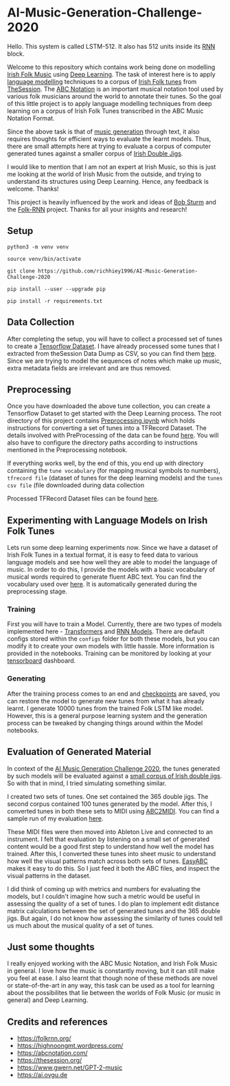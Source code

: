 # AI-Music-Generation-Challenge-2020
Hello. This system is called LSTM-512. It also has 512 units inside its [RNN](http://karpathy.github.io/2015/05/21/rnn-effectiveness/) block. 

Welcome to this repository which contains work being done on modelling [Irish Folk Music](https://en.wikipedia.org/wiki/Irish_traditional_music) using [Deep Learning](http://deeplearning.net/). The task of interest here is to apply [language modelling](https://en.wikipedia.org/wiki/Language_model) techniques to a corpus of [Irish Folk tunes](https://github.com/adactio/TheSession-data) from [TheSession](https://thesession.org/). The [ABC Notation](http://abcnotation.com/) is an important musical notation tool used by various folk musicians around the world to annotate their tunes. So the goal of this little project is to apply language modelling techniques from deep learning on a corpus of Irish Folk Tunes transcribed in the ABC Music Notation Format.

Since the above task is that of [music generation](https://teropa.info/loop/) through text, it also requires thoughts for efficient ways to evaluate the learnt models. Thus, there are small attempts here at trying to evaluate a corpus of computer generated tunes against a smaller corpus of [Irish Double Jigs](http://norbeck.nu/abc/book/). 

I would like to mention that I am not an expert at Irish Music, so this is just me looking at the world of Irish Music from the outside, and trying to understand its structures using Deep Learning. Hence, any feedback is welcome. Thanks!

This project is heavily influenced by the work and ideas of [Bob Sturm](https://highnoongmt.wordpress.com/about/) and the [Folk-RNN](https://folkrnn.org/) project. Thanks for all your insights and research!


## Setup
`python3 -m venv venv`

`source venv/bin/activate`

`git clone https://github.com/richhiey1996/AI-Music-Generation-Challenge-2020`

`pip install --user --upgrade pip`

`pip install -r requirements.txt`

## Data Collection
After completing the setup, you will have to collect a processed set of tunes to create a [Tensorflow Dataset](https://www.tensorflow.org/tutorials/load_data/tfrecord). I have already processed some tunes that I extracted from theSession Data Dump as CSV, so you can find them [here](https://github.com/richhiey1996/AI-Music-Generation-Challenge-2020/wiki/Data-Collection). Since we are trying to model the sequences of notes which make up music, extra metadata fields are irrelevant and are thus removed.

## Preprocessing
Once you have downloaded the above tune collection, you can create a Tensorflow Dataset to get started with the Deep Learning process. The root directory of this project contains [Preprocessing.ipynb](https://github.com/richhiey1996/AI-Music-Generation-Challenge-2020/blob/master/Preprocessing.ipynb) which holds instructions for converting a set of tunes into a TFRecord Dataset. The details involved with PreProcessing of the data can be found [here](https://github.com/richhiey1996/AI-Music-Generation-Challenge-2020/wiki/Preprocessing). You will also have to configure the directory paths according to instructions mentioned in the Preprocessing notebook.

If everything works well, by the end of this, you end up with directory containing the `tune vocabulary` (for mapping musical symbols to numbers), `tfrecord file` (dataset of tunes for the deep learning models) and the `tunes csv file` (file downloaded during data collection

Processed TFRecord Dataset files can be found [here](https://drive.google.com/drive/folders/1HZfZ8LetsaCAZwCMw3Gfo0xoaC_Vg7JD?usp=sharing).

## Experimenting with Language Models on Irish Folk Tunes
Lets run some deep learning experiments now. Since we have a dataset of Irish Folk Tunes in a textual format, it is easy to feed data to various language models and see how well they are able to model the language of music. In order to do this, I provide the models with a basic vocabulary of musical words required to generate fluent ABC text. You can find the vocabulary used over [here](). It is automatically generated during the preprocessing stage.

### Training
First you will have to train a Model. Currently, there are two types of models implemented here - [Transformers](https://en.wikipedia.org/wiki/Transformer_(machine_learning_model)) and [RNN Models](https://en.wikipedia.org/wiki/Recurrent_neural_network). There are default configs stored within the `configs` folder for both these models, but you can modify it to create your own models with little hassle. More information is provided in the notebooks. Training can be monitored by looking at your [tensorboard](https://www.tensorflow.org/tensorboard) dashboard.

### Generating
After the training process comes to an end and [checkpoints](https://www.tensorflow.org/guide/checkpoint) are saved, you can restore the model to generate new tunes from what it has already learnt. I generate 10000 tunes from the trained Folk LSTM like model. However, this is a general purpose learning system and the generation process can be tweaked by changing things around within the Model notebooks.

## Evaluation of Generated Material
In context of the [AI Music Generation Challenge 2020](https://boblsturm.github.io/aimusic2020/MusicAI_Challenge_2020.pdf), the tunes generated by such models will be evaluated against a [small corpus of Irish double jigs](http://www.norbeck.nu/abc/book/book.asp?book=2). So with that in mind, I tried simulating something similar.

I created two sets of tunes. One set contained the 365 double jigs. The second corpus contained 100 tunes generated by the model. After this, I converted tunes in both these sets to MIDI using [ABC2MIDI](https://www.systutorials.com/docs/linux/man/1-abc2midi/). You can find a sample run of my evaluation [here](https://drive.google.com/drive/folders/10p9Dcr8BHSk7ujukZOH3LZv9Qud1wK_s?usp=sharing). 

These MIDI files were then moved into Ableton Live and connected to an instrument. I felt that evaluation by listening on a small set of generated content would be a good first step to understand how well the model has trained. After this, I converted these tunes into sheet music to understand how well the visual patterns match across both sets of tunes. [EasyABC](https://nilsliberg.se/ksp/easyabc/) makes it easy to do this. So I just feed it both the ABC files, and inspect the visual patterns in the dataset.

I did think of coming up with metrics and numbers for evaluating the models, but I couldn't imagine how such a metric would be useful in assessing the quality of a set of tunes. I do plan to implement edit distance matrix calculations between the set of generated tunes and the 365 double jigs. But again, I do not know how assessing the similarity of tunes could tell us much about the musical quality of a set of tunes.

## Just some thoughts
I really enjoyed working with the ABC Music Notation, and Irish Folk Music in general. I love how the music is constantly moving, but it can still make you feel at ease. I also learnt that though none of these methods are novel or state-of-the-art in any way, this task can be used as a tool for learning about the possibilites that lie between the worlds of Folk Music (or music in general) and Deep Learning.

## Credits and references
- https://folkrnn.org/
- https://highnoongmt.wordpress.com/
- https://abcnotation.com/
- https://thesession.org/
- https://www.gwern.net/GPT-2-music
- https://ai.ovgu.de
